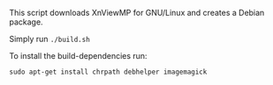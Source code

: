 This script downloads XnViewMP for GNU/Linux and creates a Debian package.

Simply run `./build.sh`

To install the build-dependencies run:

    sudo apt-get install chrpath debhelper imagemagick

